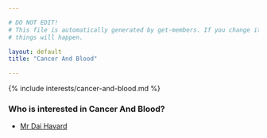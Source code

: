 ```yaml
---

# DO NOT EDIT!
# This file is automatically generated by get-members. If you change it, bad
# things will happen.

layout: default
title: "Cancer And Blood"

---
```


{% include interests/cancer-and-blood.md %}

### Who is interested in Cancer And Blood?


* [Mr Dai Havard](members/mr-dai-havard.html)
